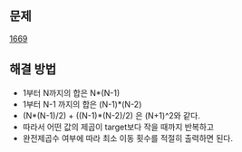 ## 문제

[1669](https://www.acmicpc.net/problem/1669)

## 해결 방법

- 1부터 N까지의 합은 N\*(N-1)
- 1부터 N-1 까지의 합은 (N-1)\*(N-2)
- (N*(N-1)/2) + ((N-1)*(N-2)/2) 은 (N+1)^2와 같다.
- 따라서 어떤 값의 제곱이 target보다 작을 때까지 반복하고
- 완전제곱수 여부에 따라 최소 이동 횟수를 적절히 출력하면 된다.
